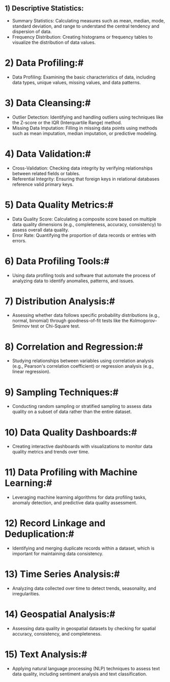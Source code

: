 ## 1) Descriptive Statistics:

- Summary Statistics: Calculating measures such as mean, median, mode, standard deviation, and range to understand the central tendency and dispersion of data.
- Frequency Distribution: Creating histograms or frequency tables to visualize the distribution of data values.

# 2) Data Profiling:#

- Data Profiling: Examining the basic characteristics of data, including data types, unique values, missing values, and data patterns.

# 3) Data Cleansing:#

- Outlier Detection: Identifying and handling outliers using techniques like the Z-score or the IQR (Interquartile Range) method.
- Missing Data Imputation: Filling in missing data points using methods such as mean imputation, median imputation, or predictive modeling.

# 4) Data Validation:#

- Cross-Validation: Checking data integrity by verifying relationships between related fields or tables.
- Referential Integrity: Ensuring that foreign keys in relational databases reference valid primary keys.

# 5) Data Quality Metrics:#

- Data Quality Score: Calculating a composite score based on multiple data quality dimensions (e.g., completeness, accuracy, consistency) to assess overall data quality.
- Error Rate: Quantifying the proportion of data records or entries with errors.

# 6) Data Profiling Tools:#

- Using data profiling tools and software that automate the process of analyzing data to identify anomalies, patterns, and issues.

# 7) Distribution Analysis:#

- Assessing whether data follows specific probability distributions (e.g., normal, binomial) through goodness-of-fit tests like the Kolmogorov-Smirnov test or Chi-Square test.

# 8) Correlation and Regression:#

- Studying relationships between variables using correlation analysis (e.g., Pearson's correlation coefficient) or regression analysis (e.g., linear regression).

# 9) Sampling Techniques:#

- Conducting random sampling or stratified sampling to assess data quality on a subset of data rather than the entire dataset.

# 10) Data Quality Dashboards:#

- Creating interactive dashboards with visualizations to monitor data quality metrics and trends over time.

# 11) Data Profiling with Machine Learning:#

- Leveraging machine learning algorithms for data profiling tasks, anomaly detection, and predictive data quality assessment.

# 12) Record Linkage and Deduplication:#

- Identifying and merging duplicate records within a dataset, which is important for maintaining data consistency.

# 13) Time Series Analysis:#

- Analyzing data collected over time to detect trends, seasonality, and irregularities.

# 14) Geospatial Analysis:#

- Assessing data quality in geospatial datasets by checking for spatial accuracy, consistency, and completeness.

# 15) Text Analysis:#

- Applying natural language processing (NLP) techniques to assess text data quality, including sentiment analysis and text classification.
